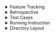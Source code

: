 <details>
  <summary>Feature Tracking</summary>

  
# Feature Tracking:
![Screenshot 2024-10-30 230816](https://github.com/user-attachments/assets/8adb0a2d-0ae8-45ca-b23c-6248f4318eff)
![Screenshot 2024-10-30 222723](https://github.com/user-attachments/assets/91f0fcf3-a0ce-48bf-b7d0-49fdffa7dfd2)
![Screenshot 2024-10-30 222822](https://github.com/user-attachments/assets/43e66cc8-f2f2-4463-8943-f45828cb319c)
![Screenshot 2024-10-30 222945](https://github.com/user-attachments/assets/8d98f3a4-6a50-410e-b0f4-72f831084be0)
</details>

</details>

<details>
  <summary>Retrospective</summary>
  
# Retrospective:

### Things that went well:
- One issue we faced was having our navigation bar sectioned off from the rest of the pages, in this iteration it is now properly linked and leads to the correct pages
- There is now a feature to have multiple wishlists
- Added a button to go back after viewing wishlists.
- Can now enter the description of the item, and its price to the wishlist.
- Cannot submit to wishlist unless all fields are filled.
- Can delete created wishlists.
- There is a way to edit your personal information and save it.
- Added page to view user's personal information.
- Added signup page.
- Users can not log in without first signing up.

### Things that did not go well:
- The navigation bar now uses activities instead of fragments but that took a while to solve
- Not enough time to work on this project during midterm season, so we were not able to implement as many features as we want
- Utilizing git better, as we have many branches that have different commit histories, making it messy and harder to work with.


### Things to improve on:
- Including a consistent UI language
- Having pre-existing clothing items that can be added to the wishlists
- Have the image buttons on the home page actually lead to a page of those items
- The page for viewing information is not fully finalized yet, as the layout still needs work.
- Need to add restrictions when it comes to signing up and editing personal information.
- Need to add button for clearing profile information.

</details>

<details>
  <Summary>Test Cases</Summary>
  
# Test Cases:
- Allows users to enter "" into username and password, which they can use to log in.
- Sometimes have to double-click on an icon in the navigation bar. Not too sure about the reason why yet.
- No restriction on editing personal information, so users can enter "" into all the fields, and it'll save. (This is the only current way to clear all saved information.)

</details>

<details>
  <summary>Running Instruction</summary>
  
# Running Instruction:

### App Installation with apk
- Start from a new android studio window
- On the three vertical dots near the top right, select "Profile or Debug APK"
- Navigate and select the apk-release.apk
- Click the run on the middle of the top of the screen to run the application :)

### Upon Opening App:
- You can try logging into the app. It should not let you because you have not signed up yet.
- Click on the purple text "Sign Up Now" to go to the signup page.
- Sign up by putting in a username and password. There are no current restrictions to username and password.
- After signing up, log into your account by inputting your username and password.
- You should now be at the Home Screen. Home Screen itself does not have any functionalities.
- At the bottom, you can click the icons on the navigation bar to go to wishlist or profile.


### Wishlist:
- Make sure that your phone emulator already has photos. Adding can be done by going to the camera in the emulator and taking a photo.
- Now back to the app, you can create multiple wishlists now.
- First, click on "view wishlists".
- Click on the "+" button in the bottom right, and name your wishlist and create.
- Click on "back" in the bottom left, and now you can switch between wishlists.
- Enter the item's name, it's price, add a photo, and click "submit".
- Click on "view wishlists" and click on the arrow to the right of your wishlist.
- You should see the wishlist's items and their price.

### Profile:
- Upon opening your profile, the content should be empty.
- Click on "Edit Profile"
- Enter all of the details. Currently, there are no restrictions at all except for phone number.
- After entering details click "save".
- All of your details should now show in the middle of the screen.

</details>

<details>
  <summary>Directory Layout</summary>
  
# Directory Layout:
    .
    ├── idea                                         # Tools for IDE
    ├── app                                          # Compiled files (alternatively `dist`)
    │   ├── src                                      # Documentation files (alternatively `doc`)
    │   │   ├── main
    │   │   │   ├── java
    │   │   │   │   ├── com
    │   │   │   │   │   ├── example
    │   │   │   │   │   │   │   ├── loginapp        # Java and Kotlin source code
    │   │   │   │   ├── res                         # All non-code resources (layouts, drawables)
    ├── gradle                                      # Build automation tool
    ├── gitignore                                    
    ├── README.md                                   
    ├── build.gradle.kits
    ├── gradle.properties
    ├── gradlew
    ├── gradlew.bat
    ├── readME-old.md                                # Old README
    └── settings.gradle.kts
</details>

